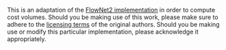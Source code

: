 This is an adaptation of the <a href="https://github.com/lmb-freiburg/flownet2">FlowNet2 implementation</a> in order to compute cost volumes. Should you be making use of this work, please make sure to adhere to the <a href="https://github.com/lmb-freiburg/flownet2#license-and-citation">licensing terms</a> of the original authors. Should you be making use or modify this particular implementation, please acknowledge it appropriately.
